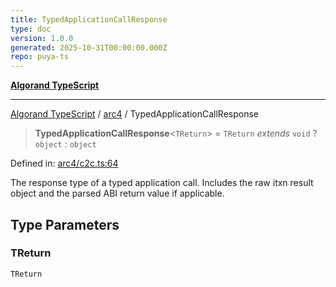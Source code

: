 ```yaml
---
title: TypedApplicationCallResponse
type: doc
version: 1.0.0
generated: 2025-10-31T00:00:00.000Z
repo: puya-ts
---
```


[**Algorand TypeScript**](/reference/algorand-typescript/api/readme/)

---

[Algorand TypeScript](docs/_md/modules) / [arc4](docs/_md/arc4/README) / TypedApplicationCallResponse

> **TypedApplicationCallResponse**\<`TReturn`\> = `TReturn` _extends_ `void` ? `object` : `object`

Defined in: [arc4/c2c.ts:64](https://github.com/algorandfoundation/puya-ts/blob/main/packages/algo-ts/src/arc4/c2c.ts#L64)

The response type of a typed application call. Includes the raw itxn result object and the parsed ABI return value if applicable.

## Type Parameters

### TReturn

`TReturn`

